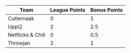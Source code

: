 | Team              | League Points | Bonus Points |
| ----------------- | ------------- | ------------ |
| Cutternaak        | 0             | 1            |
| Uppi2             | 2             | 2.5          |
| Netflicks & Chill | 0             | 0.5          |
| Throwjan          | 2             | 1            |
